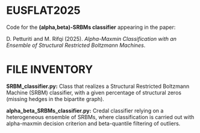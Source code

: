 # EUSFLAT2025
Code for the **(alpha,beta)-SRBMs classifier** appearing in the paper:

D. Petturiti and M. Rifqi (2025).
_Alpha-Maxmin Classification with an Ensemble of Structural Restricted Boltzmann Machines_.

# FILE INVENTORY

**SRBM_classifier.py:** Class that realizes a Structural Restricted Boltzmann Machine (SRBM) classifier, with a given percentage of structural zeros (missing hedges in the bipartite graph).

**alpha_beta_SRBMs_classifier.py:** Credal classifier relying on a heterogeneous ensemble of SRBMs, where classification is carried out with alpha-maxmin decision criterion and beta-quantile filtering of outliers.

